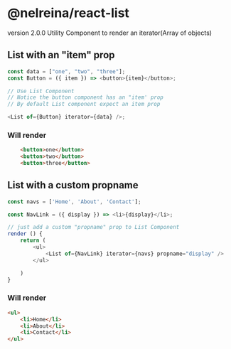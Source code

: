 # @nelreina/react-list

version 2.0.0
Utility Component to render an iterator(Array of objects)

## List with an "item" prop

```javascript
const data = ["one", "two", "three"];
const Button = ({ item }) => <button>{item}</button>;

// Use List Component
// Notice the button component has an "item' prop
// By default List component expect an item prop

<List of={Button} iterator={data} />;
```

### Will render

```html
    <button>one</button>
    <button>two</button>
    <button>three</button>
```

## List with a custom propname

```javascript
const navs = ['Home', 'About', 'Contact'];

const NavLink = ({ display }) => <li>{display}</li>;

// just add a custom "propname" prop to List Component
render () {
    return (
        <ul>
            <List of={NavLink} iterator={navs} propname="display" />
        </ul>

    )
}
```

### Will render

```html
<ul>
    <li>Home</li>
    <li>About</li>
    <li>Contact</li>
</ul>
```
